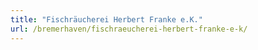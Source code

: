 ```yaml
---
title: "Fischräucherei Herbert Franke e.K."
url: /bremerhaven/fischraeucherei-herbert-franke-e-k/
---
```

